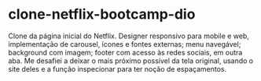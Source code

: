 # clone-netflix-bootcamp-dio
Clone da página inicial do Netflix. Designer responsivo para mobile e web, implementação de carousel, ícones e fontes externas; menu navegável; background com imagem; footer com acesso às redes sociais, em outra aba. Me desafiei a deixar o mais próximo possível da tela original, usando o site deles e a função inspecionar para ter noção de espaçamentos.
